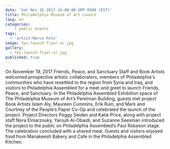```yaml
---
date: 'Sat Nov 18 2017 19:00:00 GMT-0500 (EST)'
title: Philadelphia Museum of Art Launch
lang: en
categories:
    - public events
tags:
  - 'artist:Marco Polo'
image: fps-launch-flyer-ar.jpg
gallery:
  - fps-launch-flyer-ar.jpg
published: true
---
```


On November 19, 2017 Friends, Peace, and Sanctuary Staff and Book Artists welcomed prospective artistic collaborators, members of Philadelphia's communities who have resettled to the region from Syria and Iraq, and visitors to Philadelphia Assembled for a meet and greet to launch Friends, Peace, and Sanctuary. In the Philadelphia Assembled Exhibition space of The Philadelphia Museum of Art’s Perelman Building, guests met project Book Artists Islam Aly, Maureen Cummins, Erik Ruin, and Mark and Courtney of the People’s Paper Co-Op and celebrated the launch of the project. Project Directors Peggy Seiden and Katie Price, along with project staff Nora Elmarzouky, Yaroub Al-Obaidi, and Suzanne Seesman introduced the project to the public on Philadelphia Assembled’s Paul Robeson stage. The celebration concluded with a shared meal. Guests and visitors enjoyed food from Manakeesh Bakery and Cafe in the Philadelphia Assembled Kitchen.
